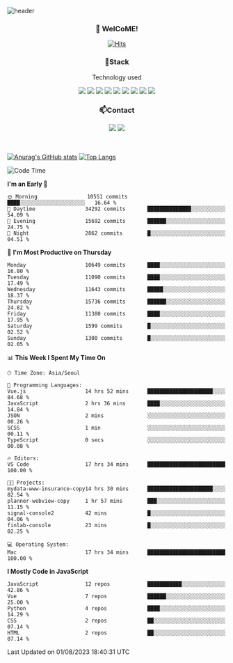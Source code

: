 ![header](https://capsule-render.vercel.app/api?type=waving&color=gradient&height=200&text=Kyungjoon&fontAlign=70&fontAlignY=40&animation=twinkling)

<h3 align="center">👋 WelCoME!</h3>

<div align=center>
  
[![Hits](https://hits.seeyoufarm.com/api/count/incr/badge.svg?url=https%3A%2F%2Fgithub.com%2Fuvula6921&count_bg=%2322BAC9&title_bg=%23827F7F&icon=iconify.svg&icon_color=%2325A27F&title=visits&edge_flat=false)](https://hits.seeyoufarm.com)
  
</div>
<h3 align="center">📌Stack</h3>
<p align="center">Technology used</p>
<div align="center"><img src="https://img.shields.io/badge/HTML5-E34F26?style=flat-square&logo=HTML5&logoColor=white"></img> <img src="https://img.shields.io/badge/CSS3-0A84FF?style=flat-square&logo=CSS3&logoColor=white"></img> <img src="https://img.shields.io/badge/JavaScript-FFCD11?style=flat-square&logo=JavaScript&logoColor=white"></img> <img src="https://img.shields.io/badge/React-00BCF6?style=flat-square&logo=React&logoColor=white"></img> <img src="https://img.shields.io/badge/jQuery-3655FF?style=flat-square&logo=jQuery&logoColor=white"></img> <img src="https://img.shields.io/badge/Ruby-E0115F?style=flat-square&logo=Ruby&logoColor=white"></img> <img src="https://img.shields.io/badge/Python-4B8BBE?style=flat-square&logo=Python&logoColor=white"></img> <img src="https://img.shields.io/badge/Vue-4FC08D?style=flat-square&logo=Vue.js&logoColor=white"></img> <img src="https://img.shields.io/badge/Nuxt-00DC82?style=flat-square&logo=Nuxt.js&logoColor=white"></img></div>

<h3 align="center">📫Contact</h3>
<div align="center"><a href="https://velog.io/@uvula6921/"><img src="https://img.shields.io/badge/Blog-20c997?style=flat-square&logo=V&logoColor=white"/></a> <a href="pkj6921@gmail.com"><img src="https://img.shields.io/badge/Gmail-EA4335?style=flat-square&logo=Gmail&logoColor=white"/></a></div>
<br>
<br>

[![Anurag's GitHub stats](https://github-readme-stats.vercel.app/api?username=uvula6921&hide=stars,issues&show_icons=true&count_private=true&theme=tokyonight)](https://github.com/anuraghazra/github-readme-stats)
[![Top Langs](https://github-readme-stats.vercel.app/api/top-langs/?username=uvula6921&hide=css,jupyter%20notebook,html&exclude_repo=uvula6921,uvula6921.github.io&layout=compact&langs_count=8)](https://github.com/anuraghazra/github-readme-stats)

<!--START_SECTION:waka-->
![Code Time](http://img.shields.io/badge/Code%20Time-1%2C742%20hrs%2039%20mins-blue)

**I'm an Early 🐤** 

```text
🌞 Morning                10551 commits       ████░░░░░░░░░░░░░░░░░░░░░   16.64 % 
🌆 Daytime                34292 commits       ██████████████░░░░░░░░░░░   54.09 % 
🌃 Evening                15692 commits       ██████░░░░░░░░░░░░░░░░░░░   24.75 % 
🌙 Night                  2862 commits        █░░░░░░░░░░░░░░░░░░░░░░░░   04.51 % 
```
📅 **I'm Most Productive on Thursday** 

```text
Monday                   10649 commits       ████░░░░░░░░░░░░░░░░░░░░░   16.80 % 
Tuesday                  11090 commits       ████░░░░░░░░░░░░░░░░░░░░░   17.49 % 
Wednesday                11643 commits       █████░░░░░░░░░░░░░░░░░░░░   18.37 % 
Thursday                 15736 commits       ██████░░░░░░░░░░░░░░░░░░░   24.82 % 
Friday                   11380 commits       ████░░░░░░░░░░░░░░░░░░░░░   17.95 % 
Saturday                 1599 commits        █░░░░░░░░░░░░░░░░░░░░░░░░   02.52 % 
Sunday                   1300 commits        █░░░░░░░░░░░░░░░░░░░░░░░░   02.05 % 
```


📊 **This Week I Spent My Time On** 

```text
🕑︎ Time Zone: Asia/Seoul

💬 Programming Languages: 
Vue.js                   14 hrs 52 mins      █████████████████████░░░░   84.68 % 
JavaScript               2 hrs 36 mins       ████░░░░░░░░░░░░░░░░░░░░░   14.84 % 
JSON                     2 mins              ░░░░░░░░░░░░░░░░░░░░░░░░░   00.26 % 
SCSS                     1 min               ░░░░░░░░░░░░░░░░░░░░░░░░░   00.11 % 
TypeScript               0 secs              ░░░░░░░░░░░░░░░░░░░░░░░░░   00.08 % 

🔥 Editors: 
VS Code                  17 hrs 34 mins      █████████████████████████   100.00 % 

🐱‍💻 Projects: 
mydata-www-insurance-copy14 hrs 30 mins      █████████████████████░░░░   82.54 % 
planner-webview-copy     1 hr 57 mins        ███░░░░░░░░░░░░░░░░░░░░░░   11.15 % 
signal-console2          42 mins             █░░░░░░░░░░░░░░░░░░░░░░░░   04.06 % 
finlab-console           23 mins             █░░░░░░░░░░░░░░░░░░░░░░░░   02.25 % 

💻 Operating System: 
Mac                      17 hrs 34 mins      █████████████████████████   100.00 % 
```

**I Mostly Code in JavaScript** 

```text
JavaScript               12 repos            ███████████░░░░░░░░░░░░░░   42.86 % 
Vue                      7 repos             ██████░░░░░░░░░░░░░░░░░░░   25.00 % 
Python                   4 repos             ████░░░░░░░░░░░░░░░░░░░░░   14.29 % 
CSS                      2 repos             ██░░░░░░░░░░░░░░░░░░░░░░░   07.14 % 
HTML                     2 repos             ██░░░░░░░░░░░░░░░░░░░░░░░   07.14 % 
```




 Last Updated on 01/08/2023 18:40:31 UTC
<!--END_SECTION:waka-->
